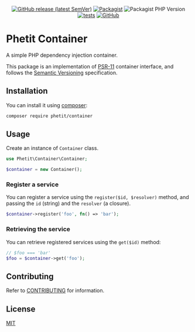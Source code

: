 <div align="center">

[![GitHub release (latest SemVer)](https://img.shields.io/github/v/release/phetit/container?display_name=tag&sort=semver)](https://github.com/phetit/container/releases/latest)
[![Packagist](https://img.shields.io/packagist/v/phetit/container)](https://packagist.org/packages/phetit/container)
![Packagist PHP Version](https://img.shields.io/packagist/dependency-v/phetit/container/php?color=6e71a4)
[![tests](https://github.com/phetit/container/actions/workflows/tests.yml/badge.svg)](https://github.com/phetit/container/actions/workflows/tests.yml?query=branch%3Amain)
[![GitHub](https://img.shields.io/github/license/phetit/container)](https://github.com/phetit/container/blob/main/LICENSE)

</div>

# Phetit Container
A simple PHP dependency injection container.

This package is an implementation of [PSR-11](https://www.php-fig.org/psr/psr-11/) container interface, and follows the [Semantic Versioning](https://semver.org/spec/v2.0.0.html) specification.

## Installation

You can install it using [composer](https://getcomposer.org/):

```bash
composer require phetit/container
```
## Usage

Create an instance of `Container` class.

```php
use Phetit\Container\Container;

$container = new Container();
```

### Register a service

You can register a service using the `register($id, $resolver)` method, and passing the `id` (string) and the `resolver` (a closure).

```php
$container->register('foo', fn() => 'bar');
```

### Retrieving the service

You can retrieve registered services using the `get($id)` method:

```php
// $foo === 'bar'
$foo = $container->get('foo');
```
## Contributing

Refer to [CONTRIBUTING](./CONTRIBUTING.md) for information.

## License

[MIT](https://github.com/phetit/container/blob/main/LICENSE)
